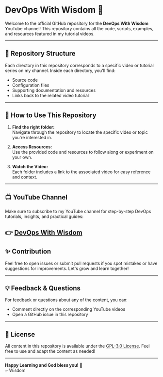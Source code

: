 # DevOps With Wisdom 🚀

Welcome to the official GitHub repository for the **DevOps With Wisdom** YouTube channel! This repository contains all the code, scripts, examples, and resources featured in my tutorial videos.

---

## 📂 Repository Structure

Each directory in this repository corresponds to a specific video or tutorial series on my channel. Inside each directory, you'll find:

- Source code
- Configuration files
- Supporting documentation and resources
- Links back to the related video tutorial

---

## 🚀 How to Use This Repository

1. **Find the right folder:**  
   Navigate through the repository to locate the specific video or topic you're interested in.

2. **Access Resources:**  
   Use the provided code and resources to follow along or experiment on your own.

3. **Watch the Video:**  
   Each folder includes a link to the associated video for easy reference and context.

---

## 📺 YouTube Channel

Make sure to subscribe to my YouTube channel for step-by-step DevOps tutorials, insights, and practical guides:

👉 [DevOps With Wisdom](https://www.youtube.com/@DevOpsWithWisdom) 
---

## ✨ Contribution

Feel free to open issues or submit pull requests if you spot mistakes or have suggestions for improvements. Let's grow and learn together!

---

## 💡 Feedback & Questions

For feedback or questions about any of the content, you can:

- Comment directly on the corresponding YouTube videos
- Open a GitHub issue in this repository

---

## 📄 License

All content in this repository is available under the [GPL-3.0 License](LICENSE). Feel free to use and adapt the content as needed!

---

**Happy Learning and God bless you!** 🌟  
~ Wisdom
